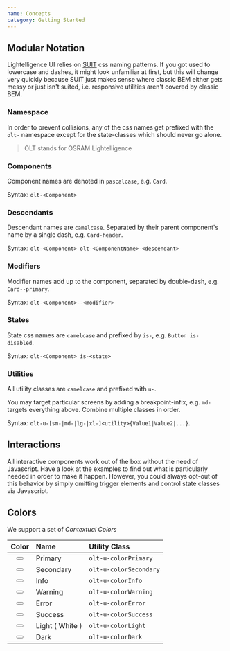 ```yaml
---
name: Concepts
category: Getting Started
---
```


## Modular Notation

Lightelligence UI relies on 
[SUIT](https://github.com/suitcss/suit/blob/master/doc/naming-conventions.md) 
css naming patterns. If you got used to lowercase and dashes, it might look 
unfamiliar at first, but this will change very quickly because SUIT just makes 
sense where classic BEM either gets messy or just isn't suited, i.e. responsive 
utilities aren't covered by classic BEM.

### Namespace

In order to prevent collisions, any of the css names get prefixed with the 
`olt-` namespace except for the state-classes which should never go alone.

> OLT stands for OSRAM Lightelligence

### Components

Component names are denoted in `pascalcase`, e.g. `Card`.

Syntax: `olt-<Component>`

### Descendants

Descendant names are `camelcase`. Separated by their parent component's name by 
a single dash, e.g. `Card-header`.

Syntax: `olt-<Component> olt-<ComponentName>-<descendant>`

### Modifiers

Modifier names add up to the component, separated by double-dash, e.g. 
`Card--primary`.

Syntax: `olt-<Component>--<modifier>`

### States

State css names are `camelcase` and prefixed by `is-`, e.g. 
`Button is-disabled`.

Syntax: `olt-<Component> is-<state>`

### Utilities

All utility classes are `camelcase` and prefixed with `u-`.

You may target particular screens by adding a breakpoint-infix, e.g. `md-` 
targets everything above. Combine multiple classes in order.

Syntax: `olt-u-[sm-|md-|lg-|xl-]<utility>{Value1|Value2|...}`.

## Interactions

All interactive components work out of the box without the need of Javascript.
Have a look at the examples to find out what is particularly needed in order to 
make it happen. However, you could always opt-out of this behavior by simply 
omitting trigger elements and control state classes via Javascript.

## Colors

We support a set of *Contextual Colors* 

| Color                                                                            | Name            | Utility Class          |
|:--------------------------------------------------------------------------------:|:----------------|:-----------------------|
| <button class="olt-Button olt-Button--icon olt-Button--primary"></button>            | Primary         | `olt-u-colorPrimary`   |
| <button class="olt-Button olt-Button--icon olt-Button--secondary"></button>          | Secondary       | `olt-u-colorSecondary` |
| <button class="olt-Button olt-Button--icon olt-Button--info"></button>               | Info            | `olt-u-colorInfo`      |
| <button class="olt-Button olt-Button--icon olt-Button--warning"></button>            | Warning         | `olt-u-colorWarning`   | 
| <button class="olt-Button olt-Button--icon olt-Button--error"></button>              | Error           | `olt-u-colorError`     | 
| <button class="olt-Button olt-Button--icon olt-Button--success"></button>            | Success         | `olt-u-colorSuccess`   | 
| <button class="olt-Button olt-Button--icon olt-Button--light olt-u-border"></button> | Light ( White ) | `olt-u-colorLight`     | 
| <button class="olt-Button olt-Button--icon olt-Button--dark"></button>               | Dark            | `olt-u-colorDark`      | 

